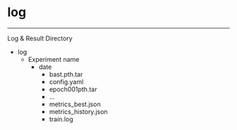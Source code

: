 # log
---

Log & Result Directory

- log
    - Experiment name
        - date
            - bast.pth.tar
            - config.yaml
            - epoch001pth.tar 
            - ...
            - metrics_best.json
            - metrics_history.json
            - train.log